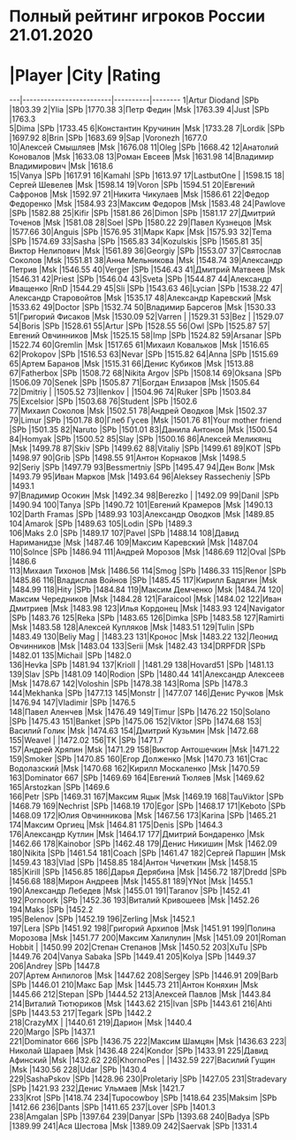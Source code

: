 Полный рейтинг игроков России 21.01.2020
========================================
 # |Player                   |City      |Rating  
---|-------------------------|----------|--------
  1|Artur Diodand            |SPb       |1803.39 
  2|Ylia                     |SPb       |1770.38 
  3|Петр Федин               |Msk       |1763.39 
  4|Just                     |SPb       |1763.3  
  5|Dima                     |SPb       |1733.45 
  6|Константин Кручинин      |Msk       |1733.28 
  7|Lordik                   |SPb       |1697.92 
  8|Brin                     |SPb       |1683.69 
  9|Sap                      |Voronezh  |1677.0  
 10|Алексей Смышляев         |Msk       |1676.08 
 11|Oleg                     |SPb       |1668.42 
 12|Анатолий Коновалов       |Msk       |1633.08 
 13|Роман Евсеев             |Msk       |1631.98 
 14|Владимир Владимирович    |Msk       |1618.6  
 15|Vanya                    |SPb       |1617.91 
 16|Kamahl                   |SPb       |1613.97 
 17|LastbutOne               |          |1598.15 
 18|Сергей Шевелев           |Msk       |1598.14 
 19|Voron                    |SPb       |1594.51 
 20|Евгений Сафронов         |Msk       |1592.97 
 21|Никита Чикулаев          |Msk       |1586.61 
 22|Федор Федоренко          |Msk       |1584.93 
 23|Максим Федоров           |Msk       |1583.48 
 24|Pawlove                  |SPb       |1582.88 
 25|Kifir                    |SPb       |1581.86 
 26|Dimon                    |SPb       |1581.17 
 27|Дмитрий Точенов          |Msk       |1581.08 
 28|Soel                     |SPb       |1580.22 
 29|Павел Кузнецов           |Msk       |1577.66 
 30|Anguis                   |SPb       |1576.95 
 31|Марк Карк                |Msk       |1575.93 
 32|Tema                     |SPb       |1574.69 
 33|Sasha                    |SPb       |1565.83 
 34|Kozulskis                |SPb       |1565.81 
 35|Виктор Нелипович         |Msk       |1561.89 
 36|Georgiy                  |SPb       |1553.07 
 37|Святослав Соколов        |Msk       |1551.81 
 38|Анна Мельникова          |Msk       |1548.74 
 39|Александр Петрив         |Msk       |1546.55 
 40|Verger                   |SPb       |1546.43 
 41|Дмитрий Матвеев          |Msk       |1546.31 
 42|Priest                   |SPb       |1546.04 
 43|Sveta                    |SPb       |1544.87 
 44|Александр Иващенко       |RnD       |1544.29 
 45|Sli                      |SPb       |1543.63 
 46|Lycian                   |SPb       |1538.22 
 47|Александр Старовойтов    |Msk       |1535.17 
 48|Александр Каревский      |Msk       |1533.62 
 49|Doctor                   |SPb       |1532.74 
 50|Владимир Барсегов        |Msk       |1530.33 
 51|Григорий Фисаков         |Msk       |1530.09 
 52|Varren                   |          |1529.31 
 53|Bez                      |          |1529.07 
 54|Boris                    |SPb       |1528.61 
 55|Artur                    |SPb       |1528.55 
 56|Owl                      |SPb       |1525.87 
 57|Евгений Овчинников       |Msk       |1525.15 
 58|Imp                      |SPb       |1524.82 
 59|Arsanar                  |SPb       |1522.74 
 60|Gremlin                  |Msk       |1517.65 
 61|Михаил Ковальков         |Msk       |1516.65 
 62|Prokopov                 |SPb       |1516.53 
 63|Nevar                    |SPb       |1515.82 
 64|Anna                     |SPb       |1515.69 
 65|Артем Баранов            |Msk       |1515.31 
 66|Денис Кубиков            |Msk       |1513.88 
 67|Fatherbox                |SPb       |1508.72 
 68|Nikita Argov             |SPb       |1508.14 
 69|Oksana                   |SPb       |1506.09 
 70|Senek                    |SPb       |1505.87 
 71|Богдан Елизаров          |Msk       |1505.64 
 72|Dmitriy                  |          |1505.52 
 73|Ilenkov                  |          |1504.96 
 74|Ruker                    |SPb       |1503.84 
 75|Excelsior                |SPb       |1503.68 
 76|Student                  |SPb       |1502.6  
 77|Михаил Соколов           |Msk       |1502.51 
 78|Андрей Оводков           |Msk       |1502.37 
 79|Limur                    |SPb       |1501.78 
 80|Глеб Гусев               |Msk       |1501.76 
 81|Your mother friend       |SPb       |1501.35 
 82|Naruto                   |SPb       |1501.01 
 83|Данила Антонов           |Msk       |1500.54 
 84|Homyak                   |SPb       |1500.52 
 85|Slay                     |SPb       |1500.16 
 86|Алексей Меликянц         |Msk       |1499.78 
 87|Skiv                     |SPb       |1499.62 
 88|Vitaliy                  |SPb       |1499.61 
 89|KOT                      |SPb       |1498.97 
 90|Grib                     |SPb       |1498.55 
 91|Антон Корнаков           |Msk       |1498.5  
 92|Seriy                    |SPb       |1497.79 
 93|Bessmertniy              |SPb       |1495.47 
 94|Ден Волк                 |Msk       |1493.79 
 95|Иван Марков              |Msk       |1493.64 
 96|Aleksey Rassecheniy      |SPb       |1493.1  
 97|Владимир Осокин          |Msk       |1492.34 
 98|Berezko                  |          |1492.09 
 99|Danil                    |SPb       |1490.94 
100|Tanya                    |SPb       |1490.72 
101|Евгений Крамеров         |Msk       |1490.13 
102|Darth Framas             |SPb       |1489.93 
103|Александр Оводков        |Msk       |1489.85 
104|Amarok                   |SPb       |1489.63 
105|Lodin                    |SPb       |1489.3  
106|Maks 2.0                 |SPb       |1489.17 
107|Pavel                    |SPb       |1488.14 
108|Давид Нариманидзе        |Msk       |1487.46 
109|Максим Каревский         |Msk       |1487.04 
110|Solnce                   |SPb       |1486.94 
111|Андрей Морозов           |Msk       |1486.69 
112|Oval                     |SPb       |1486.6  
113|Михаил Тихонов           |Msk       |1486.56 
114|Smog                     |SPb       |1486.33 
115|Renor                    |SPb       |1485.86 
116|Владислав Войнов         |SPb       |1485.45 
117|Кирилл Бадягин           |Msk       |1484.99 
118|Hity                     |SPb       |1484.84 
119|Максим Демченко          |Msk       |1484.74 
120|Максим Чередников        |Msk       |1484.28 
121|Faraicool                |Msk       |1484.02 
122|Иван Дмитриев            |Msk       |1483.98 
123|Илья Кордонец            |Msk       |1483.93 
124|Navigator                |SPb       |1483.76 
125|Reka                     |SPb       |1483.65 
126|Dimka                    |SPb       |1483.58 
127|Ramirti                  |Msk       |1483.58 
128|Алексей Купляков         |Msk       |1483.51 
129|Tulin                    |SPb       |1483.49 
130|Beliy Mag                |          |1483.23 
131|Кронос                   |Msk       |1483.22 
132|Леонид Овчинников        |Msk       |1483.04 
133|Serii                    |Msk       |1482.43 
134|DRPFDR                   |SPb       |1482.01 
135|Michail                  |SPb       |1482.0  
136|Hevka                    |SPb       |1481.94 
137|Krioll                   |          |1481.29 
138|Hovard51                 |SPb       |1481.13 
139|Slav                     |SPb       |1481.09 
140|Rodion                   |SPb       |1480.44 
141|Александр Алексеев       |Msk       |1478.67 
142|Voloshin                 |SPb       |1478.38 
143|Roma                     |SPb       |1478.3  
144|Mekhanka                 |SPb       |1477.13 
145|Monstr                   |          |1477.07 
146|Денис Ручков             |Msk       |1476.94 
147|Vladimir                 |SPb       |1476.5  
148|Павел Аленчев            |Msk       |1476.49 
149|Timur                    |SPb       |1476.22 
150|Solano                   |SPb       |1475.43 
151|Banket                   |SPb       |1475.06 
152|Viktor                   |SPb       |1474.68 
153|Василий Голик            |Msk       |1474.63 
154|Дмитрий Кузьмин          |Msk       |1472.68 
155|Weavel                   |          |1472.02 
156|TK                       |SPb       |1471.7  
157|Андрей Хряпин            |Msk       |1471.29 
158|Виктор Антошечкин        |Msk       |1471.22 
159|Smoker                   |SPb       |1470.85 
160|Егор Долженко            |Msk       |1470.73 
161|Стас Водолазский         |Msk       |1470.68 
162|Кирилл Москаленко        |Msk       |1470.59 
163|Dominator 667            |SPb       |1469.69 
164|Евгений Тюляев           |Msk       |1469.62 
165|Arstozkan                |SPb       |1469.6  
166|Petr                     |SPb       |1469.31 
167|Максим Яцык              |Msk       |1469.19 
168|TauViktor                |SPb       |1468.79 
169|Nechrist                 |SPb       |1468.19 
170|Egor                     |SPb       |1468.17 
171|Keboto                   |SPb       |1468.09 
172|Юлия Овчинникова         |Msk       |1467.56 
173|Karina                   |SPb       |1465.21 
174|Максим Оргиец            |Msk       |1464.81 
175|Denis                    |SPb       |1464.3  
176|Александр Кутлин         |Msk       |1464.17 
177|Дмитрий Бондаренко       |Msk       |1462.66 
178|Kainobor                 |SPb       |1462.48 
179|Денис Никишин            |Msk       |1462.09 
180|Nikita                   |SPb       |1461.54 
181|Coach                    |SPb       |1461.47 
182|Сергей Паршин            |Msk       |1459.43 
183|Vlad                     |SPb       |1458.85 
184|Антон Чичеткин           |Msk       |1458.15 
185|Kirill                   |SPb       |1456.85 
186|Дарья Дерябина           |Msk       |1456.72 
187|Dredd                    |SPb       |1456.68 
188|Мирон Андреев            |Msk       |1455.81 
189|YNot                     |Msk       |1455.1  
190|Александр Лебедев        |Msk       |1455.01 
191|Taranov                  |SPb       |1452.41 
192|Pornoork                 |SPb       |1452.36 
193|Виталий Кривошеев        |Msk       |1452.26 
194|Maks                     |SPb       |1452.2  
195|Belenov                  |SPb       |1452.19 
196|Zerling                  |Msk       |1452.1  
197|Lera                     |SPb       |1451.92 
198|Григорий Архипов         |Msk       |1451.91 
199|Полина Морозова          |Msk       |1451.77 
200|Максим Халилулин         |Msk       |1451.09 
201|Roman Hobbit             |          |1450.99 
202|Степан Степанов          |Msk       |1450.52 
203|XuTu                     |SPb       |1449.76 
204|Vanya Sabaka             |SPb       |1449.41 
205|Kolya                    |SPb       |1449.37 
206|Andrey                   |SPb       |1447.8  
207|Артем Анпилогов          |Msk       |1447.62 
208|Sergey                   |SPb       |1446.91 
209|Barb                     |SPb       |1446.01 
210|Макс Бар                 |Msk       |1445.73 
211|Антон Коняхин            |Msk       |1445.66 
212|Stepan                   |SPb       |1444.52 
213|Алексей Павлов           |Msk       |1443.84 
214|Виталий Тютюриков        |Msk       |1443.62 
215|Ivan                     |SPb       |1443.61 
216|Ahti                     |SPb       |1443.53 
217|Tegark                   |SPb       |1442.2  
218|CrazyMX                  |          |1440.61 
219|Дарион                   |Msk       |1440.4  
220|Margo                    |SPb       |1437.1  
221|Dominator 666            |SPb       |1436.75 
222|Максим Шамцян            |Msk       |1436.63 
223|Николай Шараев           |Msk       |1436.48 
224|Kondor                   |SPb       |1433.91 
225|Давид Афинский           |Msk       |1432.62 
226|KhornoPes                |          |1432.59 
227|Василий Гущин            |Msk       |1430.56 
228|Udar                     |SPb       |1430.4  
229|SashaPskov               |SPb       |1428.96 
230|Proletariy               |SPb       |1427.05 
231|Stradevary               |SPb       |1421.93 
232|Денис Ульмаев            |Msk       |1421.7  
233|Krot                     |SPb       |1418.74 
234|Tupocowboy               |SPb       |1418.64 
235|Maksim                   |SPb       |1412.66 
236|Dants                    |SPb       |1411.65 
237|Lover                    |SPb       |1401.3  
238|Amgalan                  |SPb       |1397.64 
239|Danyar                   |SPb       |1393.68 
240|Badya                    |SPb       |1389.99 
241|Ася Шестова              |Msk       |1389.09 
242|Saervak                  |SPb       |1331.4  

